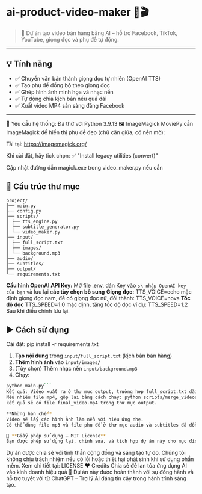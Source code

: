 # ai-product-video-maker 🚀🎬

> 📢 Dự án tạo video bán hàng bằng AI – hỗ trợ Facebook, TikTok, YouTube, giọng đọc và phụ đề tự động.
---

## 💡 Tính năng
- ✅ Chuyển văn bản thành giọng đọc tự nhiên (OpenAI TTS)
- ✅ Tạo phụ đề đồng bộ theo giọng đọc
- ✅ Ghép hình ảnh minh họa và nhạc nền
- ✅ Tự động chia kịch bản nếu quá dài
- ✅ Xuất video MP4 sẵn sàng đăng Facebook

---
🧙 Yêu cầu hệ thống:
Đã thử với Python 3.9.13
🖼️ ImageMagick
MoviePy cần ImageMagick để hiển thị phụ đề đẹp (chữ căn giữa, có nền mờ):

Tải tại: https://imagemagick.org/

Khi cài đặt, hãy tick chọn: ✅ "Install legacy utilities (convert)"

Cập nhật đường dẫn magick.exe trong video_maker.py nếu cần

## 📂 Cấu trúc thư mục
```
project/
├── main.py
├── config.py
├── scripts/
│ ├── tts_engine.py
│ ├── subtitle_generator.py
│ └── video_maker.py
├── input/
│ ├── full_script.txt
│ ├── images/
│ └── background.mp3
├── audio/
├── subtitles/
├── output/
└── requirements.txt
```
**Cấu hình OpenAI API Key:**
Mở file .env, dán Key vào ```sk-nhập OpenAI key của bạn``` và lưu lại
c**ác tùy chọn bổ sung**
**Giọng đọc:**
TTS_VOICE=echo mặc định giọng đọc nam, để có giọng đọc nữ, đổi thành: TTS_VOICE=nova
**Tốc độ đọc**
TTS_SPEED=1.0 mặc định, tăng tốc độ đọc ví dụ: TTS_SPEED=1.2
Sau khi điều chỉnh lưu lại.
## ▶️ Cách sử dụng
Cài đặt: pip install -r requirements.txt

1. **Tạo nội dung** trong `input/full_script.txt` (kịch bản bán hàng)
2. **Thêm hình ảnh** vào `input/images/`
3. (Tùy chọn) Thêm nhạc nền `input/background.mp3`
4. Chạy:
```bash
python main.py```
Kết quả: Video xuất ra ở thư mục output, trường hợp full_script.txt dài, có thể xuất nhiều file video mp4.
Nếu nhiều file mp4, gộp lại bằng cách chạy: python scripts/merge_videos.py
kết quả sẽ có file final_video.mp4 trong thư mục output.

**Những hạn chế**
Video sẽ lấy các hình ảnh làm nền với hiệu ứng nhẹ. 
Có thể dùng file mp3 và file phụ đề ở thư mục audio và subtitles đã đồng bộ chính xác cùng nhau và chuyển qua các ứng dụng mạnh mẽ khác như Canva, CapCut có thể tiết kiệm thời gian.

📄 **Giấy phép sử dụng – MIT License**
Bạn được phép sử dụng lại, chỉnh sửa, và tích hợp dự án này cho mục đích cá nhân hoặc thương mại, miễn là giữ nguyên thông tin bản quyền trong file LICENSE.
```
Dự án được chia sẻ với tinh thần cộng đồng và sáng tạo tự do.
Chúng tôi không chịu trách nhiệm nếu có lỗi hoặc thiệt hại phát sinh khi sử dụng phần mềm.
Xem chi tiết tại: LICENSE
❤️ Credits
Chia sẻ để lan tỏa ứng dụng AI vào kinh doanh hiệu quả
🤝 Dự án này được hoàn thành với sự đồng hành và hỗ trợ tuyệt vời từ ChatGPT – Trợ lý AI đáng tin cậy trong hành trình sáng tạo.
```
